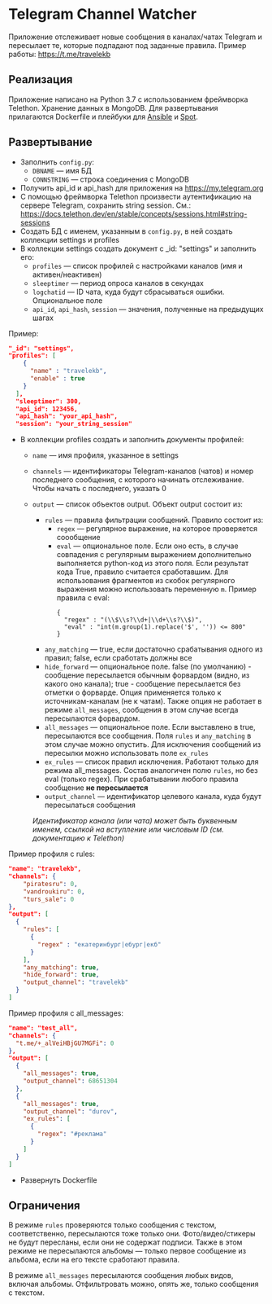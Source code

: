 # Telegram Channel Watcher
Приложение отслеживает новые сообщения в каналах/чатах Telegram и пересылает те, которые подпадают под заданные правила. Пример работы: https://t.me/travelekb

## Реализация
Приложение написано на Python 3.7 с использованием фреймворка Telethon. Хранение данных в MongoDB. Для развертывания прилагаются Dockerfile и плейбуки для [Ansible](https://www.ansible.com/) и [Spot](https://simplotask.com).

## Развертывание

- Заполнить `config.py`:
  - `DBNAME` — имя БД
  - `CONNSTRING` — строка соединения с MongoDB
- Получить api_id и api_hash для приложения на https://my.telegram.org
- С помощью фреймворка Telethon произвести аутентификацию на сервере Telegram, сохранить string session. См.: https://docs.telethon.dev/en/stable/concepts/sessions.html#string-sessions
- Создать БД с именем, указанным в `config.py`, в ней создать коллекции settings и profiles
- В коллекции settings создать документ с _id: "settings" и заполнить его:
    - `profiles` — список профилей с настройками каналов (имя и активен/неактивен)
    - `sleeptimer` — период опроса каналов в секундах
    - `logchatid` —  ID чата, куда будут сбрасываться ошибки. Опциональное поле
    - `api_id`, `api_hash`, `session` —  значения, полученные на предыдущих шагах

Пример:
```json
"_id": "settings",
"profiles": [
    {
      "name" : "travelekb",
      "enable" : true
    }
  ],
  "sleeptimer": 300,
  "api_id": 123456,
  "api_hash": "your_api_hash",
  "session": "your_string_session"
```

- В коллекции profiles создать и заполнить документы профилей:
  - `name` — имя профиля, указанное в settings
  - `channels` — идентификаторы Telegram-каналов (чатов) и номер последнего сообщения, с которого начинать отслеживание. Чтобы начать с последнего, указать 0
  - `output` — список объектов output. Объект output состоит из:
    - `rules` — правила фильтрации сообщений. Правило состоит из:
      - `regex` — регулярное выражение, на которое проверяется соообщение
      - `eval` — опциональное поле. Если оно есть, в случае совпадения с регулярным выражением дополнительно выполняется python-код из этого поля. Если результат кода True, правило считается сработавшим. Для использования фрагментов из скобок регулярного выражения можно использовать переменную `m`. Пример правила с eval:
        ```
        {
          "regex" : "(\\$\\s?\\d+|\\d+\\s?\\$)",
          "eval" : "int(m.group(1).replace('$', '')) <= 800"
        }
        ```
    - `any_matching` — true, если достаточно срабатывания одного из правил; false, если сработать должны все
    - `hide_forward` — опциональное поле. false (по умолчанию) - сообщение пересылается обычным форвардом (видно, из какого оно канала); true - сообщение пересылается без отметки о форварде. Опция применяется только к источникам-каналам (не к чатам). Также опция не работает в режиме `all_messages`, сообщения в этом случае всегда пересылаются форвардом.
    - `all_messages` — опциональное поле. Если выставлено в true, пересылаются все сообщения. Поля `rules` и `any_matching` в этом случае можно опустить. Для исключения сообщений из пересылки можно использовать поле `ex_rules`
    - `ex_rules` — список правил исключения. Работают только для режима all_messages. Состав аналогичен полю `rules`, но без eval (только regex). При срабатывании любого правила сообщение **не пересылается**
    - `output_channel` — идентификатор целевого канала, куда будут пересылаться сообщения


    _Идентификатор канала (или чата) может быть буквенным именем, ссылкой на вступление или числовым ID (см. документацию к Telethon)_

Пример профиля с rules:
```json
"name": "travelekb",
"channels": {
    "piratesru": 0,
    "vandroukiru": 0,
    "turs_sale": 0
},
"output": [
  {
    "rules": [
      {
        "regex" : "екатеринбург|ебург|екб"
      }
    ],
    "any_matching": true,
    "hide_forward": true,
    "output_channel": "travelekb"
  }
]
```

Пример профиля с all_messages:
```json
"name": "test_all",
"channels": {
  "t.me/+_alVeiHBjGU7MGFi": 0
},
"output": [
  {
    "all_messages": true,
    "output_channel": 68651304
  },
  {
    "all_messages": true,
    "output_channel": "durov",
    "ex_rules": [
      {
        "regex": "#реклама"
      }
    ]
  }
]
```

- Развернуть Dockerfile


## Ограничения
В режиме `rules` проверяются только сообщения с текстом, соответственно, пересылаются тоже только они. Фото/видео/стикеры не будут пересланы, если они не содержат подписи. Также в этом режиме не пересылаются альбомы — только первое сообщение из альбома, если на его тексте сработают правила.

В режиме `all_messages` пересылаются сообщения любых видов, включая альбомы. Отфильтровать можно, опять же, только сообщения с текстом.